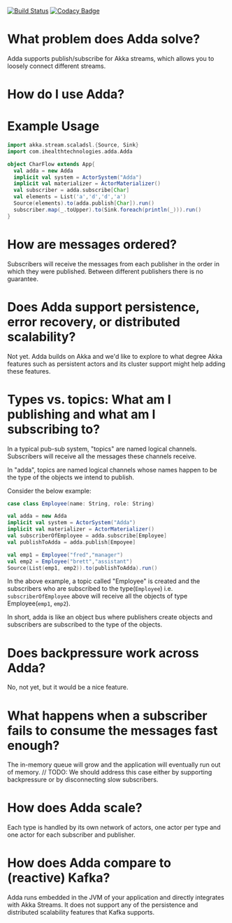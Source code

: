 [![Build Status](https://api.travis-ci.com/cotiviti/adda.svg)](https://magnum.travis-ci.com/iHealthTechnologies/adda)
[![Codacy Badge](https://www.codacy.com/project/badge/aa61de5db91d4cd2bee902ba3534f259)](https://www.codacy.com)

# What problem does Adda solve?
Adda supports publish/subscribe for Akka streams, which allows you to loosely connect different streams.

# How do I use Adda?
# Example Usage
```scala
import akka.stream.scaladsl.{Source, Sink}
import com.ihealthtechnologies.adda.Adda

object CharFlow extends App{
  val adda = new Adda
  implicit val system = ActorSystem("Adda")
  implicit val materializer = ActorMaterializer()
  val subscriber = adda.subscribe[Char]
  val elements = List('a','d','d','a')
  Source(elements).to(adda.publish[Char]).run()
  subscriber.map(_.toUpper).to(Sink.foreach(println(_))).run()
}
```

# How are messages ordered?
Subscribers will receive the messages from each publisher in the order in which they were published. Between different publishers there is no guarantee.

# Does Adda support persistence, error recovery, or distributed scalability?
Not yet. Adda builds on Akka and we'd like to explore to what degree Akka features such as persistent actors and its cluster support might help adding these features.

# Types vs. topics: What am I publishing and what am I subscribing to?
In a typical pub-sub system, "topics" are named logical channels. Subscribers will receive all the messages these channels receive.

In "adda", topics are named logical channels whose names happen to be the type of the objects we intend to publish.

Consider the below example:
```scala
case class Employee(name: String, role: String)

val adda = new Adda
implicit val system = ActorSystem("Adda")
implicit val materializer = ActorMaterializer()
val subscriberOfEmployee = adda.subscribe[Employee]
val publishToAdda = adda.publish[Empoyee]

val emp1 = Employee("fred","manager")
val emp2 = Employee("brett","assistant")
Source(List(emp1, emp2)).to(publishToAdda).run()
```
In the above example, a topic called "Employee" is created and the subscribers who are subscribed to the type(`Employee`) i.e. `subscriberOfEmployee` above will receive all the objects of type Employee(`emp1`, `emp2`).

In short, adda is like an object bus where publishers create objects and subscribers are subscribed to the type of the objects.

# Does backpressure work across Adda?
No, not yet, but it would be a nice feature.

# What happens when a subscriber fails to consume the messages fast enough?
The in-memory queue will grow and the application will eventually run out of memory.
// TODO: We should address this case either by supporting backpressure or by disconnecting slow subscribers.

# How does Adda scale?
Each type is handled by its own network of actors, one actor per type and one actor for each subscriber and publisher.

# How does Adda compare to (reactive) Kafka?
Adda runs embedded in the JVM of your application and directly integrates with Akka Streams.
It does not support any of the persistence and distributed scalability features that Kafka supports.
